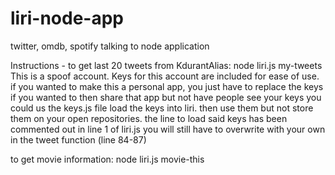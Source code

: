 # liri-node-app
twitter, omdb, spotify talking to node application


Instructions -
to get last 20 tweets from KdurantAlias: node liri.js my-tweets
    This is a spoof account. Keys for this account are included for ease of use.
    if you wanted to make this a personal app, you just have to replace the keys
    if you wanted to then share that app but not have people see your keys you could us the keys.js file
        load the keys into liri. then use them but not store them on your open repositories.
        the line to load said keys has been commented out in line 1 of liri.js
            you will still have to overwrite with your own in the tweet function (line 84-87)

to get movie information: node liri.js movie-this <your> <movie> <title> <here>
    (seperated by spaces)
    no movie title will invoke a search for Mr. Nobody
     ```
       * Title of the movie.
       * Year the movie came out.
       * IMDB Rating of the movie.
       * Rotten Tomatoes Rating of the movie.
       * Country where the movie was produced.
       * Language of the movie.
       * Plot of the movie.
       * Actors in the movie.
     ```

to get spotify information: node liri.js spotify-this-song <"Your song title">
    (be sure to open and close your quote marks)
    no song title will invoke a search for 'the sign' by 'ace of base'
```
     * Artist(s) - (will make a numbered list of artists)
     * The song's name
     * A preview link of the song from Spotify
     * The album that the song is from
```
to run whatever is in the text file: node liri.js do-what-it-says
    reads the file and runs the appropriate operation.
    Seperates text into operand and action. text is split at the first ',' seen
        As such, be wary of putting commas in outside of that use
    Operands should be one of three previous valid operands